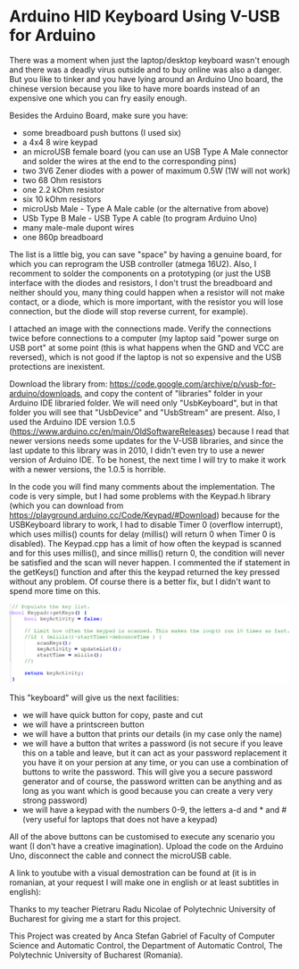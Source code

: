 # Arduino HID Keyboard Using V-USB for Arduino

There was a moment when just the laptop/desktop keyboard wasn't enough and there was a deadly virus outside and to buy online was also a danger. But you like to tinker and you have lying around an Arduino Uno board, the chinese version because you like to have more boards instead of an expensive one which you can fry easily enough. 

Besides the Arduino Board, make sure you have:
- some breadboard push buttons (I used six)
- a 4x4 8 wire keypad
- an microUSB female board (you can use an USB Type A Male connector and solder the wires at the end to the corresponding pins)
- two 3V6 Zener diodes with a power of maximum 0.5W (1W will not work)
- two 68 Ohm resistors
- one 2.2 kOhm resistor
- six 10 kOhm resistors
- microUsb Male - Type A Male cable (or the alternative from above)
- USb Type B Male - USB Type A cable (to program Arduino Uno)
- many male-male dupont wires
- one 860p breadboard

The list is a little big, you can save "space" by having a genuine board, for which you can reprogram the USB controller (atmega 16U2). Also, I recomment to solder the components on a prototyping  (or just the USB interface with the diodes and resistors, I don't trust the breadboard and neither should you, many thing could happen when a resistor will not make contact, or a diode, which is more important, with the resistor you will lose connection, but the diode will stop reverse current, for example).

I attached an image with the connections made. Verify the connections twice before connections to a computer (my laptop said "power surge on USB port" at some point (this is what happens when the GND and VCC are reversed), which is not good if the laptop is not so expensive and the USB protections are inexistent.

Download the library from: https://code.google.com/archive/p/vusb-for-arduino/downloads, and copy the content of "libraries" folder in your Arduino IDE libraried folder. We will need only "UsbKeyboard", but in that folder you will see that "UsbDevice" and "UsbStream" are present. Also, I used the Arduino IDE version 1.0.5 (https://www.arduino.cc/en/main/OldSoftwareReleases) because I read that newer versions needs some updates for the V-USB libraries, and since the last update to this library was in 2010, I didn't even try to use a newer version of Arduino IDE. To be honest, the next time I will try to make it work with a newer versions, the 1.0.5 is horrible.

In the code you will find many comments about the implementation. The code is very simple, but I had some problems with the Keypad.h library (which you can download from https://playground.arduino.cc/Code/Keypad/#Download) because for the USBKeyboard library to work, I had to disable Timer 0 (overflow interrupt), which uses millis() counts for delay (millis() will return 0 when Timer 0 is disabled). The Keypad.cpp has a limit of how often the keypad is scanned and for this uses millis(), and since millis() return 0, the condition will never be satisfied and the scan will never happen. I commented the if statement in the getKeys() function and after this the keypad returned the key pressed without any problem. Of course there is a better fix, but I didn't want to spend more time on this.

![Fix Keypad](/images/fix_keypad.png)

This "keyboard" will give us the next facilities:
- we will have quick button for copy, paste and cut
- we will have a printscreen button
- we will have a button that prints our details (in my case only the name)
- we will have a button that writes a password (is not secure if you leave this on a table and leave, but it can act as your password replacement it you have it on your persion at any time, or you can use a combination of buttons to write the password. This will give you a secure password generator and of course, the password written can be anything and as long as you want which is good because you can create a very very strong password)
- we will have a keypad with the numbers 0-9, the letters a-d and * and # (very useful for laptops that does not have a keypad)

All of the above buttons can be customised to execute any scenario you want (I don't have a creative imagination).
Upload the code on the Arduino Uno, disconnect the cable and connect the microUSB cable.

A link to youtube with a visual demostration can be found at (it is in romanian, at your request I will make one in english or at least subtitles in english):

Thanks to my teacher Pietraru Radu Nicolae of Polytechnic University of Bucharest for giving me a start for this project.

This Project was created by Anca Stefan Gabriel of Faculty of Computer Science and Automatic Control, the Department of Automatic Control, The Polytechnic University of Bucharest (Romania).
